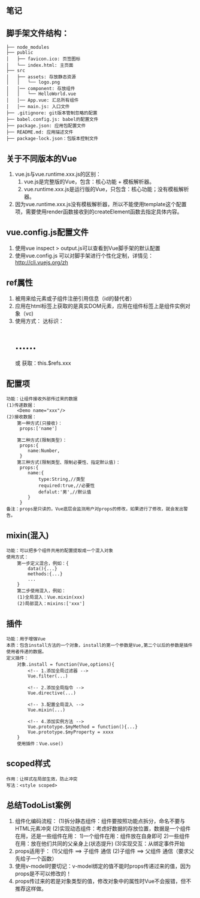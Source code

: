 ## 笔记

## 脚手架文件结构：
	├── node_modules 
	├── public
	│   ├── favicon.ico: 页签图标
	│   └── index.html: 主页面
	├── src
	│   ├── assets: 存放静态资源
	│   │   └── logo.png
	│   │── component: 存放组件
	│   │   └── HelloWorld.vue
	│   │── App.vue: 汇总所有组件
	│   │── main.js: 入口文件
	├── .gitignore: git版本管制忽略的配置
	├── babel.config.js: babel的配置文件
	├── package.json: 应用包配置文件 
	├── README.md: 应用描述文件
	├── package-lock.json：包版本控制文件

## 关于不同版本的Vue

1. vue.js与vue.runtime.xxx.js的区别：
    1. vue.js是完整版的Vue，包含：核心功能 + 模板解析器。
    2. vue.runtime.xxx.js是运行版的Vue，只包含：核心功能；没有模板解析器。
2. 因为vue.runtime.xxx.js没有模板解析器，所以不能使用template这个配置项，需要使用render函数接收到的createElement函数去指定具体内容。

## vue.config.js配置文件
1. 使用vue inspect > output.js可以查看到Vue脚手架的默认配置
2. 使用vue.config.js 可以对脚手架进行个性化定制，详情见：http://cli.vuejs.org/zh

## ref属性

1. 被用来给元素或子组件注册引用信息（id的替代者）
2. 应用在html标签上获取的是真实DOM元素，应用在组件标签上是组件实例对象（vc)
3. 使用方式：
   ​	达标识：<h1 ref="xxx">......</h1>或<School ref="xxx"></School>
   ​	获取：this.$refs.xxx

## 配置项
	功能：让组件接收外部传过来的数据
	(1)传递数据：
		<Demo name="xxx"/>
	(2)接收数据：
		第一种方式(只接收)：
		 props:['name']

		第二种方式(限制类型)：
		 props:{
			name:Number,
		 }
		第三种方式(限制类型、限制必要性、指定默认值)：
		 props:{
			name:{
				type:String,//类型
				required:true,//必要性
				defalut:'男',//默认值
			}
		 }
	备注：props是只读的，Vue底层会监测用户对props的修改，如果进行了修改，就会发出警告。

## mixin(混入)
	功能：可以把多个组件共用的配置提取成一个混入对象
	使用方式：
		第一步定义混合，例如：{
			data(){...}
			methods:{...}
			...
		}
		第二步使用混入，例如：
		(1)全局混入：Vue.mixin(xxx)
		(2)局部混入：mixins:['xxx']

## 插件
	功能：用于增强Vue
	本质：包含install方法的一个对象，install的第一个参数是Vue,第二个以后的参数是插件使用者传递的数据。
	定义插件：
		对象.install = function(Vue,options){
			<!-- 1.添加全局过滤器 -->
			Vue.filter(...)

			<!-- 2.添加全局指令 -->
			Vue.directive(...)

			<!-- 3.配置全局混入 -->
			Vue.mixin(...)

			<!-- 4.添加实例方法 -->
			Vue.prototype.$myMethod = function(){...}
			Vue.prototype.$myProperty = xxxx
		}
		使用插件：Vue.use()

## scoped样式
	作用：让样式在局部生效，防止冲突
	写法：<style scoped>

## 总结TodoList案例
1. 组件化编码流程：
	(1)拆分静态组件：组件要按照功能点拆分，命名不要与HTML元素冲突
	(2)实现动态组件：考虑好数据的存放位置，数据是一个组件在用，还是一些组件在用：
		1)一个组件在用：组件放在自身即可
		2)一些组件在用：放在他们共同的父亲身上(状态提升)
	(3)实现交互：从绑定事件开始
2. props适用于：
	(1)父组件 ==> 子组件 通信
	(2)子组件 ==> 父组件 通信（要求父先给子一个函数）
3. 使用v-model时要切记：v-model绑定的值不能时props传递过来的值，因为props是不可以修改的！
4. props传过来的若是对象类型的值，修改对象中的属性时Vue不会报错，但不推荐这样做。